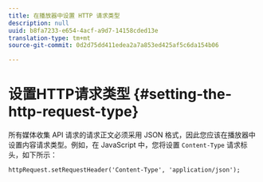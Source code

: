 ```yaml
---
title: 在播放器中设置 HTTP 请求类型
description: null
uuid: b8fa7233-e654-4acf-a9d7-14158cded13e
translation-type: tm+mt
source-git-commit: 0d2d75dd411edea2a7a853ed425af5c6da154b06

---
```



# 设置HTTP请求类型 {#setting-the-http-request-type}

所有媒体收集 API 请求的请求正文必须采用 JSON 格式，因此您应该在播放器中设置内容请求类型。例如，在 JavaScript 中，您将设置 `Content-Type` 请求标头，如下所示：

```
httpRequest.setRequestHeader('Content-Type', 'application/json'); 
```

